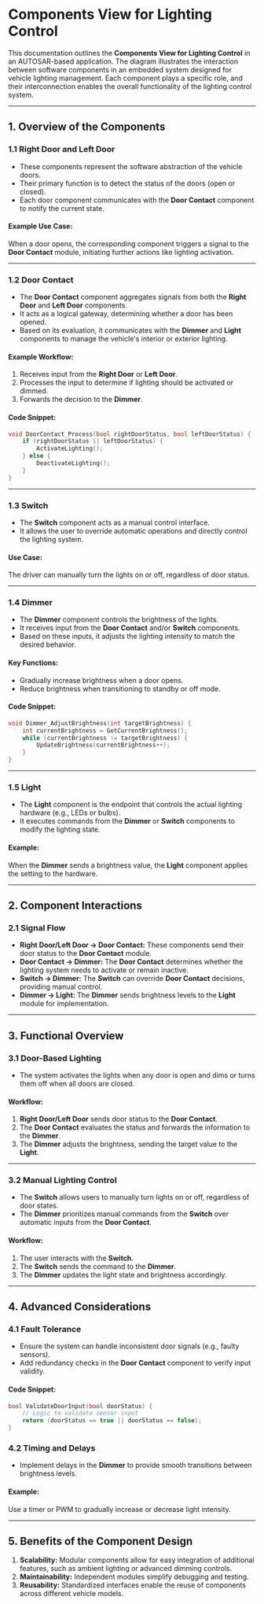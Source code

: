 # Components View for Lighting Control

This documentation outlines the **Components View for Lighting Control** in an AUTOSAR-based application. The diagram illustrates the interaction between software components in an embedded system designed for vehicle lighting management. Each component plays a specific role, and their interconnection enables the overall functionality of the lighting control system.

---

## **1. Overview of the Components**

### **1.1 Right Door and Left Door**
- These components represent the software abstraction of the vehicle doors.
- Their primary function is to detect the status of the doors (open or closed).
- Each door component communicates with the **Door Contact** component to notify the current state.

#### Example Use Case:
When a door opens, the corresponding component triggers a signal to the **Door Contact** module, initiating further actions like lighting activation.

---

### **1.2 Door Contact**
- The **Door Contact** component aggregates signals from both the **Right Door** and **Left Door** components.
- It acts as a logical gateway, determining whether a door has been opened.
- Based on its evaluation, it communicates with the **Dimmer** and **Light** components to manage the vehicle's interior or exterior lighting.

#### Example Workflow:
1. Receives input from the **Right Door** or **Left Door**.
2. Processes the input to determine if lighting should be activated or dimmed.
3. Forwards the decision to the **Dimmer**.

#### Code Snippet:
```c
void DoorContact_Process(bool rightDoorStatus, bool leftDoorStatus) {
    if (rightDoorStatus || leftDoorStatus) {
        ActivateLighting();
    } else {
        DeactivateLighting();
    }
}
```

---

### **1.3 Switch**
- The **Switch** component acts as a manual control interface.
- It allows the user to override automatic operations and directly control the lighting system.

#### Use Case:
The driver can manually turn the lights on or off, regardless of door status.

---

### **1.4 Dimmer**
- The **Dimmer** component controls the brightness of the lights.
- It receives input from the **Door Contact** and/or **Switch** components.
- Based on these inputs, it adjusts the lighting intensity to match the desired behavior.

#### Key Functions:
- Gradually increase brightness when a door opens.
- Reduce brightness when transitioning to standby or off mode.

#### Code Snippet:
```c
void Dimmer_AdjustBrightness(int targetBrightness) {
    int currentBrightness = GetCurrentBrightness();
    while (currentBrightness != targetBrightness) {
        UpdateBrightness(currentBrightness++);
    }
}
```

---

### **1.5 Light**
- The **Light** component is the endpoint that controls the actual lighting hardware (e.g., LEDs or bulbs).
- It executes commands from the **Dimmer** or **Switch** components to modify the lighting state.

#### Example:
When the **Dimmer** sends a brightness value, the **Light** component applies the setting to the hardware.

---

## **2. Component Interactions**

### **2.1 Signal Flow**
- **Right Door/Left Door → Door Contact:** These components send their door status to the **Door Contact** module.
- **Door Contact → Dimmer:** The **Door Contact** determines whether the lighting system needs to activate or remain inactive.
- **Switch → Dimmer:** The **Switch** can override **Door Contact** decisions, providing manual control.
- **Dimmer → Light:** The **Dimmer** sends brightness levels to the **Light** module for implementation.

---

## **3. Functional Overview**

### **3.1 Door-Based Lighting**
- The system activates the lights when any door is open and dims or turns them off when all doors are closed.

#### Workflow:
1. **Right Door/Left Door** sends door status to the **Door Contact**.
2. The **Door Contact** evaluates the status and forwards the information to the **Dimmer**.
3. The **Dimmer** adjusts the brightness, sending the target value to the **Light**.

---

### **3.2 Manual Lighting Control**
- The **Switch** allows users to manually turn lights on or off, regardless of door states.
- The **Dimmer** prioritizes manual commands from the **Switch** over automatic inputs from the **Door Contact**.

#### Workflow:
1. The user interacts with the **Switch**.
2. The **Switch** sends the command to the **Dimmer**.
3. The **Dimmer** updates the light state and brightness accordingly.

---

## **4. Advanced Considerations**

### **4.1 Fault Tolerance**
- Ensure the system can handle inconsistent door signals (e.g., faulty sensors).
- Add redundancy checks in the **Door Contact** component to verify input validity.

#### Code Snippet:
```c
bool ValidateDoorInput(bool doorStatus) {
    // Logic to validate sensor input
    return (doorStatus == true || doorStatus == false);
}
```

### **4.2 Timing and Delays**
- Implement delays in the **Dimmer** to provide smooth transitions between brightness levels.

#### Example:
Use a timer or PWM to gradually increase or decrease light intensity.

---

## **5. Benefits of the Component Design**

1. **Scalability:** Modular components allow for easy integration of additional features, such as ambient lighting or advanced dimming controls.
2. **Maintainability:** Independent modules simplify debugging and testing.
3. **Reusability:** Standardized interfaces enable the reuse of components across different vehicle models.
